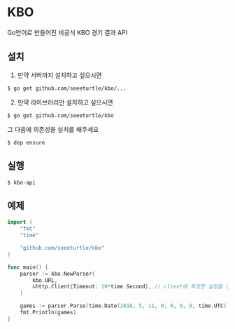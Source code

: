 # KBO

Go언어로 만들어진 비공식 KBO 경기 결과 API

## 설치

1. 만약 서버까지 설치하고 싶으시면
```
$ go get github.com/seeeturtle/kbo/...
```

2. 만약 라이브러리만 설치하고 싶으시면
```
$ go get github.com/seeeturtle/kbo
```

그 다음에 의존성을 설치를 해주세요
```
$ dep ensure
```

## 실행

```
$ kbo-api
```

## 예제

```go
import (
    "fmt"
    "time"

    "github.com/seeeturtle/kbo"
)

func main() {
    parser := kbo.NewParser(
        kbo.URL,
        &http.Client{Timeout: 10*time.Second}, // client에 특정한 설정을 걸 수 있습니다.
    )

    games := parser.Parse(time.Date(2018, 5, 11, 0, 0, 0, 0, time.UTC))
    fmt.Println(games)
}
```

